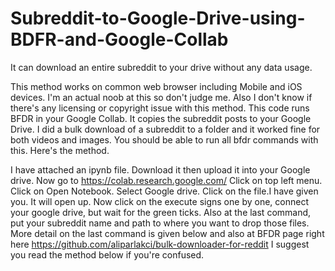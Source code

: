 # Subreddit-to-Google-Drive-using-BDFR-and-Google-Collab
It can download an entire subreddit to your drive without any data usage.

This method works on common web browser including Mobile and iOS devices. 
I'm an actual noob at this so don't judge me. Also I don't know if there's any licensing or copyright issue with this method. This code runs BFDR in your Google Collab. It copies the subreddit posts to your Google Drive. I did a bulk download of a subreddit to a folder and it worked fine for both videos and images. You should be able to run all bfdr commands with this.
Here's the method.

I have attached an ipynb file. Download it then upload it into your Google drive. Now go to https://colab.research.google.com/
Click on top left menu. Click on Open Notebook. Select Google drive. Click on the file.I have given you. It will open up. Now click on the execute signs one by one, connect your google drive, but wait for the green ticks. Also at the last command, put your subreddit name and path to where you want to drop those files. More detail on the last command is given below and also at BFDR page right here https://github.com/aliparlakci/bulk-downloader-for-reddit
I suggest you read the method below if you're confused.



